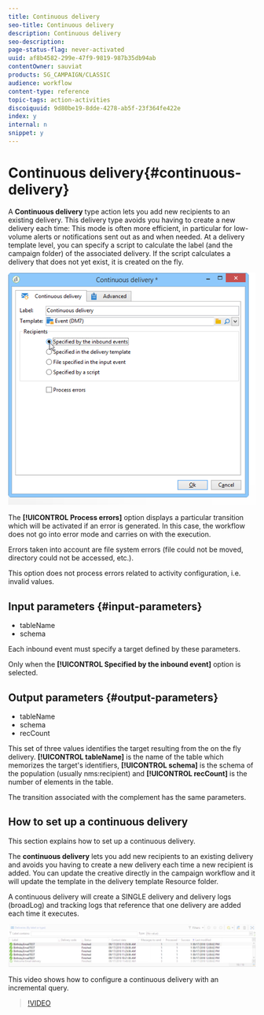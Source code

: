 ```yaml
---
title: Continuous delivery
seo-title: Continuous delivery
description: Continuous delivery
seo-description: 
page-status-flag: never-activated
uuid: af8b4582-299e-47f9-9819-987b35db94ab
contentOwner: sauviat
products: SG_CAMPAIGN/CLASSIC
audience: workflow
content-type: reference
topic-tags: action-activities
discoiquuid: 9d80be19-8dde-4278-ab5f-23f364fe422e
index: y
internal: n
snippet: y
---
```


# Continuous delivery{#continuous-delivery}

A **Continuous delivery** type action lets you add new recipients to an existing delivery. This delivery type avoids you having to create a new delivery each time: This mode is often more efficient, in particular for low-volume alerts or notifications sent out as and when needed. At a delivery template level, you can specify a script to calculate the label (and the campaign folder) of the associated delivery. If the script calculates a delivery that does not yet exist, it is created on the fly.

![](assets/edit_diffusion_fil.png)

The **[!UICONTROL Process errors]** option displays a particular transition which will be activated if an error is generated. In this case, the workflow does not go into error mode and carries on with the execution.

Errors taken into account are file system errors (file could not be moved, directory could not be accessed, etc.).

This option does not process errors related to activity configuration, i.e. invalid values.

## Input parameters {#input-parameters}

* tableName
* schema

Each inbound event must specify a target defined by these parameters.

Only when the **[!UICONTROL Specified by the inbound event]** option is selected.

## Output parameters {#output-parameters}

* tableName
* schema
* recCount

This set of three values identifies the target resulting from the on the fly delivery. **[!UICONTROL tableName]** is the name of the table which memorizes the target's identifiers, **[!UICONTROL schema]** is the schema of the population (usually nms:recipient) and **[!UICONTROL recCount]** is the number of elements in the table.

The transition associated with the complement has the same parameters.

## How to set up a continuous delivery

This section explains how to set up a continuous delivery.

The **continuous delivery** lets you add new recipients to an existing delivery and avoids you having to create a new delivery each time a new recipient is added. You can update the creative directly in the campaign workflow and it will update the template in the delivery template Resource folder.  
  
A continuous delivery will create a SINGLE delivery and delivery logs (broadLog) and tracking logs that reference that one delivery are added each time it executes.

![Continuous Delivery](assets/delivery_continuous.jpg)

This video shows how to configure a continuous delivery with an incremental query.

>[!VIDEO](https://video.tv.adobe.com/v/25039?quality=12)
